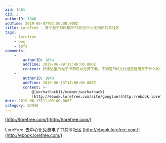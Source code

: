```yaml
---
aid: 1261
cid: 3
authorID: 1840
addTime: 2019-06-07T02:56:00.000Z
title: LoreFree - 首个基于EOS和IPFS的去中心化知识共享社区
tags:
    - lorefree
    - eos
    - ipfs
comments:
    -
        authorID: 1854
        addTime: 2019-06-09T13:49:00.000Z
        content: 好像这里的电子书都可以免费下载，不知道EOS支付通道是用来干什么的？
    -
        authorID: 1840
        addTime: 2019-06-13T11:00:00.000Z
        content: >-
            @[wechathack](/member/wechathack)
            [http://ebook.lorefree.com/site/gonglue](http://ebook.lorefree.com/site/gonglue)
date: 2019-06-13T11:00:00.000Z
category: 区块链
---
```


[http://lorefree.com/](http://lorefree.com/)

LoreFree-去中心化免费电子书共享社区 [http://ebook.lorefree.com/](http://ebook.lorefree.com/)
